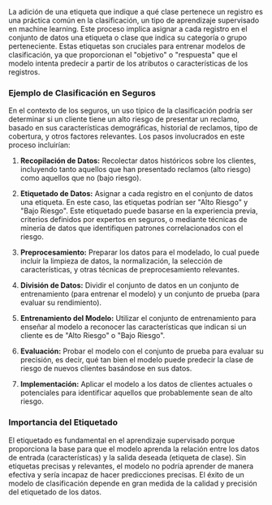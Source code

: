 La adición de una etiqueta que indique a qué clase pertenece un registro es una práctica común en la clasificación, un tipo de aprendizaje supervisado en machine learning. Este proceso implica asignar a cada registro en el conjunto de datos una etiqueta o clase que indica su categoría o grupo perteneciente. Estas etiquetas son cruciales para entrenar modelos de clasificación, ya que proporcionan el "objetivo" o "respuesta" que el modelo intenta predecir a partir de los atributos o características de los registros.

### Ejemplo de Clasificación en Seguros

En el contexto de los seguros, un uso típico de la clasificación podría ser determinar si un cliente tiene un alto riesgo de presentar un reclamo, basado en sus características demográficas, historial de reclamos, tipo de cobertura, y otros factores relevantes. Los pasos involucrados en este proceso incluirían:

1. **Recopilación de Datos:** Recolectar datos históricos sobre los clientes, incluyendo tanto aquellos que han presentado reclamos (alto riesgo) como aquellos que no (bajo riesgo).
    
2. **Etiquetado de Datos:** Asignar a cada registro en el conjunto de datos una etiqueta. En este caso, las etiquetas podrían ser "Alto Riesgo" y "Bajo Riesgo". Este etiquetado puede basarse en la experiencia previa, criterios definidos por expertos en seguros, o mediante técnicas de minería de datos que identifiquen patrones correlacionados con el riesgo.
    
3. **Preprocesamiento:** Preparar los datos para el modelado, lo cual puede incluir la limpieza de datos, la normalización, la selección de características, y otras técnicas de preprocesamiento relevantes.
    
4. **División de Datos:** Dividir el conjunto de datos en un conjunto de entrenamiento (para entrenar el modelo) y un conjunto de prueba (para evaluar su rendimiento).
    
5. **Entrenamiento del Modelo:** Utilizar el conjunto de entrenamiento para enseñar al modelo a reconocer las características que indican si un cliente es de "Alto Riesgo" o "Bajo Riesgo".
    
6. **Evaluación:** Probar el modelo con el conjunto de prueba para evaluar su precisión, es decir, qué tan bien el modelo puede predecir la clase de riesgo de nuevos clientes basándose en sus datos.
    
7. **Implementación:** Aplicar el modelo a los datos de clientes actuales o potenciales para identificar aquellos que probablemente sean de alto riesgo.
    

### Importancia del Etiquetado

El etiquetado es fundamental en el aprendizaje supervisado porque proporciona la base para que el modelo aprenda la relación entre los datos de entrada (características) y la salida deseada (etiqueta de clase). Sin etiquetas precisas y relevantes, el modelo no podría aprender de manera efectiva y sería incapaz de hacer predicciones precisas. El éxito de un modelo de clasificación depende en gran medida de la calidad y precisión del etiquetado de los datos.